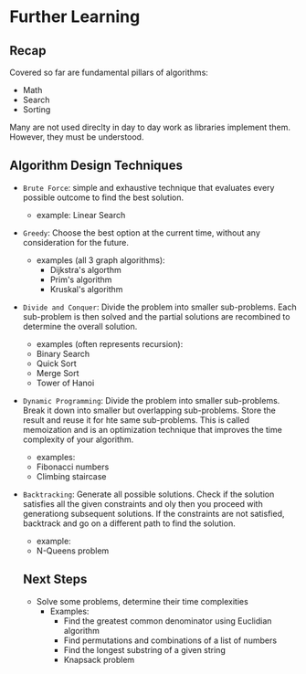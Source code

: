 # Further Learning

## Recap

Covered so far are fundamental pillars of algorithms:
- Math
- Search
- Sorting

Many are not used direclty in day to day work as libraries implement them.
However, they must be understood.

## Algorithm Design Techniques

- `Brute Force`: simple and exhaustive technique that evaluates every 
  possible outcome to find the best solution. 
  - example: Linear Search
- `Greedy`: Choose the best option at the current time, without 
  any consideration for the future.  
  - examples (all 3 graph algorithms): 
    - Dijkstra's algorthm
    - Prim's algorithm
    - Kruskal's algorithm
- `Divide and Conquer`: Divide the problem into smaller sub-problems. 
   Each sub-problem is then solved and the partial solutions are recombined
   to determine the overall solution.
   - examples (often represents recursion):
    - Binary Search
    - Quick Sort
    - Merge Sort
    - Tower of Hanoi 
- `Dynamic Programming`: Divide the problem into smaller sub-problems.
   Break it down into smaller but overlapping sub-problems.  Store the result
   and reuse it for hte same sub-problems.  This is called memoization and 
   is an optimization technique that improves the time complexity of your 
   algorithm.
   - examples:
    - Fibonacci numbers
    - Climbing staircase 
- `Backtracking`: Generate all possible solutions.  Check if the solution 
   satisfies all the given constraints and oly then you proceed with generationg
   subsequent solutions.  If the constraints are not satisfied, backtrack 
   and go on a different path to find the solution.
   - example:
    - N-Queens problem

  ## Next Steps

  - Solve some problems, determine their time complexities
    - Examples:
      - Find the greatest common denominator using Euclidian algorithm
      - Find permutations and combinations of a list of numbers
      - Find the longest substring of a given string
      - Knapsack problem

      